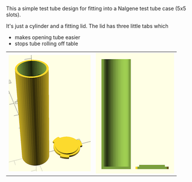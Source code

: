 This a simple test tube design for fitting into a Nalgene test tube case (5x5 slots).

It's just a cylinder and a fitting lid. The lid has three little tabs which

* makes opening tube easier
* stops tube rolling off table

<table>
  <tr>
    <td><img src="images/perspective.png" /></td>
    <td><img src="images/side_ortho.png" /></td>
  </tr>
</table>

